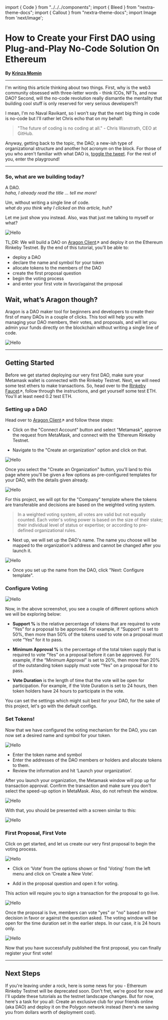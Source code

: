 import { Code } from "../../../components";
import { Bleed } from "nextra-theme-docs";
import { Callout } from "nextra-theme-docs";
import Image from 'next/image';

# How to Create your First DAO using Plug-and-Play No-Code Solution On Ethereum

**By** [**Krinza Momin**](https://twitter.com/kayprasla)
____________________________________

I'm writing this article thinking about two things. First, why is the web3 community obsessed with three-letter words - think ICOs, NFTs, and now DAO? Second, will the no-code revolution really dismantle the mentality that building cool stuff is only reserved for very serious developers?! 

I mean, I'm no Naval Ravikant, so I won’t say that the next big thing in code is no-code but I'll rather let Chris echo that on my behalf:

> "The future of coding is no coding at all." - Chris Wanstrath, CEO at GitHub.

Anyway, getting back to the topic, the DAO; a new-ish type of organizational structure and another hot acronym on the block. For those of you who aren't familiar with what DAO is, [toggle the tweet](https://twitter.com/themetav3rse/status/1456337864342466561?s=20&t=wzXj7B8cqaclAlYDFi2MXw). For the rest of you, enter the playground! 

__________________

### So, what are we building today?

A DAO.  
*haha, I already read the title … tell me more!*

Um, without writing a single line of code.                                                           
*what do you think why I clicked on this article, huh?*

Let me just show you instead. Also, was that just me talking to myself or what? 

![Hello](../../../public/learn/reXHIQX1T.png)


TL;DR: We will build a DAO on [Aragon Client](https://client.aragon.org/#/)↗ and deploy it on the Ethereum Rinkeby Testnet. By the end of this tutorial, you’ll be able to:

- deploy a DAO
- declare the name and symbol for your token
- allocate tokens to the members of the DAO
- create the first proposal question 
- begin the voting process
- and enter your first vote in favor/against the proposal

## Wait, what’s Aragon though?

Aragon is a DAO maker tool for beginners and developers to create their first of many DAOs in a couple of clicks. This tool will help you with managing your DAO members, their votes, and proposals, and will let you admin your funds directly on the blockchain without writing a single line of code. 

![Hello](../../../public/learn/h9Fg7K8Dh.png)
______________________________
## Getting Started

Before we get started deploying our very first DAO, make sure your Metamask wallet is connected with the Rinkeby Testnet. Next, we will need some test ethers to make transactions. So, head over to the [Rinkeby Faucet](https://faucets.chain.link/rinkeby)↗, follow through the instructions, and get yourself some test ETH. You'll at least need 0.2 test ETH. 

### Setting up a DAO
Head over to [Aragon Client](https://client.aragon.org/#/)↗ and follow these steps:

- Click on the "Connect Account" button and select "Metamask", approve the request from MetaMask, and connect with the ‘Ethereum Rinkeby Testnet.

- Navigate to the "Create an organization" option and click on that.

![Hello](../../../public/learn/M9ZL-fipA.png)

Once you select the "Create an Organization" button, you'll land to this page where you'll be given a few options as pre-configured templates for your DAO, with the details given already. 

![Hello](../../../public/learn/2hCqeOQGP.png)

For this project, we will opt for the "Company" template where the tokens are transferable and decisions are based on the weighted voting system. 


> In a weighted voting system, all votes are valid but not equally counted. Each voter's voting power is based on the size of their stake; their individual level of status or expertise; or according to pre-defined organizational rules.



- Next up, we will set up the DAO's name. The name you choose will be mapped to the organization's address and cannot be changed after you launch it.

![Hello](../../../public/learn/lgcDc4BRP.png)

- Once you set up the name from the DAO, click "Next: Configure template".

### Configure Voting  

![Hello](../../../public/learn/gglyCR3CN.png)

Now, in the above screenshot, you see a couple of different options which we will be exploring below: 

- **Support %** is the relative percentage of tokens that are required to vote “Yes” for a proposal to be approved. For example, if “Support” is set to 50%, then more than 50% of the tokens used to vote on a proposal must vote “Yes” for it to pass.

- **Minimum Approval %** is the percentage of the total token supply that is required to vote “Yes” on a proposal before it can be approved. For example, if the “Minimum Approval” is set to 20%, then more than 20% of the outstanding token supply must vote “Yes” on a proposal for it to pass.

- **Vote Duration** is the length of time that the vote will be open for participation. For example, if the Vote Duration is set to 24 hours, then token holders have 24 hours to participate in the vote.

You can set the settings which might suit best for your DAO, for the sake of this project, let's go with the default configs. 

### Set Tokens!

Now that we have configured the voting mechanism for the DAO, you can now set a desired name and symbol for your token. 

![Hello](../../../public/learn/tk-syH5ds.png)

- Enter the token name and symbol 
- Enter the addresses of the DAO members or holders and allocate tokens to them. 
- Review the information and hit ‘Launch your organization’.

After you launch your organization, the Metamask window will pop up for transaction approval. Confirm the transaction and make sure you don't select the speed-up option in MetaMask. Also, do not refresh the window.

![Hello](../../../public/learn/g0JSY-t1w.png)

With that, you should be presented with a screen similar to this:

![Hello](../../../public/learn/C-QwyWtIR.png)

### First Proposal, First Vote

Click on get started, and let us create our very first proposal to begin the voting process.

![Hello](../../../public/learn/v9DCmgk0W.png)

- Click on ‘Vote’ from the options shown or find 'Voting' from the left menu and click on ‘Create a New Vote’. 

- Add in the proposal question and open it for voting. 

This action will require you to sign a transaction for the proposal to go live.

![Hello](../../../public/learn/CTxYhHkWB.png)

Once the proposal is live, members can vote "yes" or "no" based on their decision in favor or against the question asked. The voting window will be open for the time duration set in the earlier steps. In our case, it is 24 hours only. 

![Hello](../../../public/learn/3uIf2XTyL.png)

Now that you have successfully published the first proposal, you can finally register your first vote!

_______________________________

## Next Steps
If you're leaving under a rock, here is some news for you - Ethereum Rinkeby Testnet will be deprecated soon. Don't fret, we're good for now and I'll update these tutorials as the testnet landscape changes. But for now, here's a task for you all: Create an exclusive club for your friends online (aka DAO) and deploy it on the Polygon network instead (here's me saving you from dollars worth of deployment cost). 